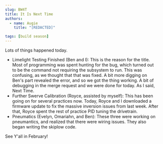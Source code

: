 ```yaml
---
slug: BW4T
title: It Is Next Time
authors:
  - name: Augie
    title: "[REDACTED]"

tags: [build season]
---
```


Lots of things happened today.

* Limelight Testing Finished (Ben and I): This is the reason for the title. Most of programming was spent hunting for the bug, which turned out to be the command not requiring the subsystem to run. This was confusing, as we thought that that was fixed. A bit more digging on Ben's part revealed the error, and so we got the thing working. A bit of debugging in the merge request and we were done for today. As I said, Next Time. 
* Further Swerve Calibration (Royce, assisted by myself): This has been going on for several practices now. Today, Royce and I downloaded a firmware update to fix the massive inversion issues from last week. After that, Royce spent the rest of practice PID tuning the drivetrain. 
* Pneumatics (Evelyn, Omariahn, and Ben): These three were working on pneumantics, and realized that there were wiring issues. They also began writing the skiplow code. 

See Y'all in February!